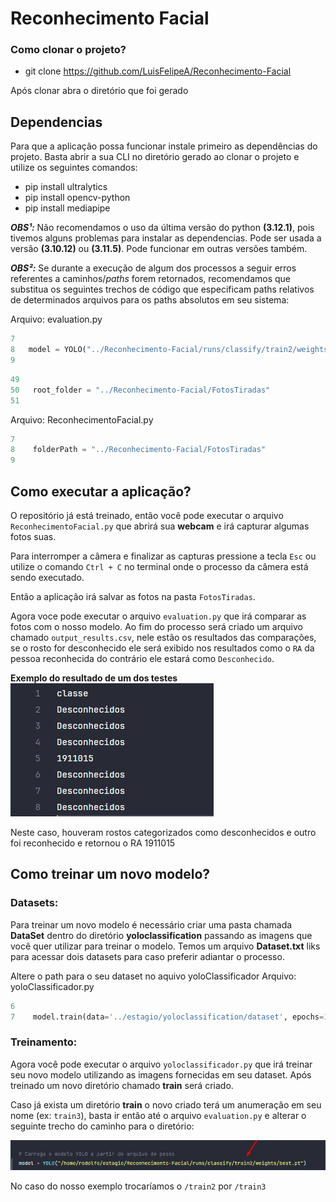 # Reconhecimento Facial

### Como clonar o projeto?

- git clone https://github.com/LuisFelipeA/Reconhecimento-Facial

Após clonar abra o diretório que foi gerado

## Dependencias
Para que a aplicação possa funcionar instale primeiro as dependências do projeto. Basta abrir a sua CLI no diretório gerado ao clonar o projeto e utilize os seguintes comandos:

- pip install ultralytics
- pip install opencv-python
- pip install mediapipe

***OBS¹:*** Não recomendamos o uso da última versão do python **(3.12.1)**, pois tivemos alguns problemas para instalar as dependencias. Pode ser usada a versão **(3.10.12)** ou **(3.11.5)**. Pode funcionar em outras versões também.

***OBS²:*** Se durante a execução de algum dos processos a seguir erros referentes a caminhos/*paths* forem retornados, recomendamos que substitua os seguintes trechos de código que especificam paths relativos de determinados arquivos para os paths absolutos em seu sistema:

 Arquivo: evaluation.py
```python 
7
8   model = YOLO("../Reconhecimento-Facial/runs/classify/train2/weights/best.pt")
9
```
```python 
49
50   root_folder = "../Reconhecimento-Facial/FotosTiradas"
51
```

Arquivo: ReconhecimentoFacial.py
```python 
7
8    folderPath = "../Reconhecimento-Facial/FotosTiradas"
9   
```

## Como executar a aplicação?

O repositório já está treinado, então você pode executar o arquivo `ReconhecimentoFacial.py` que abrirá sua **webcam** e irá capturar algumas fotos suas.

Para interromper a câmera e finalizar as capturas pressione a tecla `Esc` ou utilize o comando `Ctrl + C` no terminal onde o processo da câmera está sendo executado.

Então a aplicação irá salvar as fotos na pasta `FotosTiradas`. 

Agora voce pode executar o arquivo `evaluation.py` que irá comparar as fotos com o nosso modelo. Ao fim do processo será criado um arquivo chamado `output_results.csv`, nele estão os resultados das comparações, se o rosto for desconhecido ele será exibido nos resultados como o `RA` da pessoa reconhecida do contrário ele estará como `Desconhecido`.

**Exemplo do resultado de um dos testes**
![Exemplo de Resultados](readme1.jpeg)

Neste caso, houveram rostos categorizados como desconhecidos e outro foi reconhecido e retornou o RA 1911015

## Como treinar um novo modelo?

### Datasets:
Para treinar um novo modelo é necessário criar uma pasta chamada **DataSet** dentro do diretório **yoloclassification** passando as imagens que você quer utilizar para treinar o modelo. 
Temos um arquivo **Dataset.txt** liks para acessar dois datasets para caso preferir adiantar o processo.

Altere o path para o seu dataset no aquivo yoloClassificador
Arquivo: yoloClassificador.py
```python 
6
7    model.train(data='../estagio/yoloclassification/dataset', epochs=10, imgsz=128)   
```

### Treinamento:
Agora você pode executar o arquivo `yoloclassificador.py` que irá treinar seu novo modelo utilizando as imagens fornecidas em seu dataset. Após treinado um novo diretório chamado **train** será criado. 

Caso já exista um diretório **train** o novo criado terá um anumeração em seu nome (ex: `train3`), basta ir então até o arquivo `evaluation.py` e alterar o seguinte trecho do caminho para o diretório: 

![Alt text](readme2.jpeg)

No caso do nosso exemplo trocaríamos o `/train2` por `/train3`
